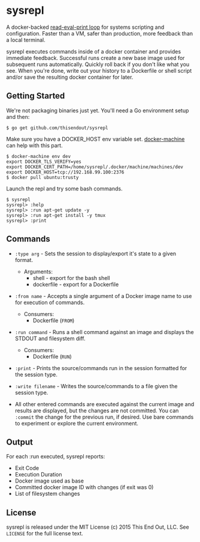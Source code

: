 # sysrepl

A docker-backed [read-eval-print loop](https://en.wikipedia.org/wiki/Read%E2%80%93eval%E2%80%93print_loop) for systems scripting and configuration.  Faster than a VM, safer than production, more feedback than a local terminal.

sysrepl executes commands inside of a docker container and provides immediate feedback.  Successful runs create a new base image used for subsequent runs automatically.  Quickly roll back if you don't like what you see.  When you're done, write out your history to a Dockerfile or shell script and/or save the resulting docker container for later.

## Getting Started

We're not packaging binaries just yet.  You'll need a Go environment setup and then:

```
$ go get github.com/thisendout/sysrepl
```

Make sure you have a DOCKER_HOST env variable set. [docker-machine](https://github.com/docker/machine) can help with this part.

```
$ docker-machine env dev
export DOCKER_TLS_VERIFY=yes
export DOCKER_CERT_PATH=/home/sysrepl/.docker/machine/machines/dev
export DOCKER_HOST=tcp://192.168.99.100:2376
$ docker pull ubuntu:trusty
```

Launch the repl and try some bash commands.

```
$ sysrepl
sysrepl> :help
sysrepl> :run apt-get update -y
sysrepl> :run apt-get install -y tmux
sysrepl> :print
```

## Commands

* ```:type arg``` - Sets the session to display/export it's state to a given format.
  * Arguments:
    * shell - export for the bash shell
    * dockerfile - export for a Dockerfile

* ```:from name``` - Accepts a single argument of a Docker image name to use for execution of commands.
  * Consumers:
    * Dockerfile (```FROM```)

* ```:run command``` - Runs a shell command against an image and displays the STDOUT and filesystem diff.
  * Consumers:
    * Dockerfile (```RUN```)

* ```:print``` - Prints the source/commands run in the session formatted for the session type.

* ```:write filename``` - Writes the source/commands to a file given the session type.

* All other entered commands are executed against the current image and results are displayed, but the changes are not committed.  You can `:commit` the change for the previous run, if desired.  Use bare commands to experiment or explore the current environment.

## Output

For each :run executed, sysrepl reports:
 * Exit Code
 * Execution Duration
 * Docker image used as base
 * Committed docker image ID with changes (if exit was 0)
 * List of filesystem changes


## License

sysrepl is released under the MIT License (c) 2015 This End Out, LLC. See `LICENSE` for the full license text.

